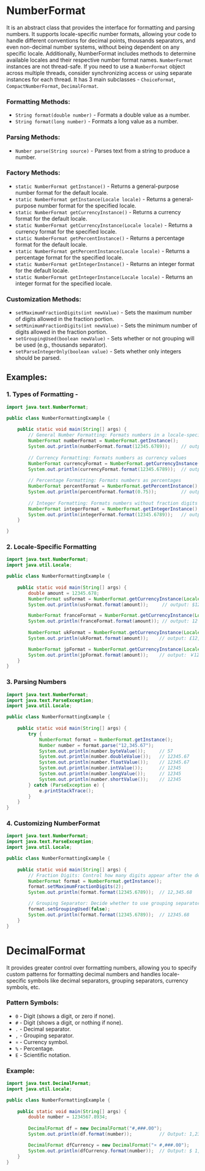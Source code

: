 # NumberFormat
It is an abstract class that provides the interface for formatting and parsing numbers. It supports locale-specific number formats, allowing your code to handle different conventions for decimal points, thousands separators, and even non-decimal number systems, without being dependent on any specific locale. Additionally, NumberFormat includes methods to determine available locales and their respective number format names. `NumberFormat` instances are not thread-safe. If you need to use a `NumberFormat` object across multiple threads, consider synchronizing access or using separate instances for each thread. It has 3 main subclasses - `ChoiceFormat`, `CompactNumberFormat`, `DecimalFormat`.

### Formatting Methods:
- `String format(double number)` - Formats a double value as a number.
 - `String format(long number)` - Formats a long value as a number.

### Parsing Methods:
- `Number parse(String source)` - Parses text from a string to produce a number.

### Factory Methods:
- `static NumberFormat getInstance()` - Returns a general-purpose number format for the default locale.
- `static NumberFormat getInstance(Locale locale)` - Returns a general-purpose number format for the specified locale.
- `static NumberFormat getCurrencyInstance()` - Returns a currency format for the default locale.
- `static NumberFormat getCurrencyInstance(Locale locale)` - Returns a currency format for the specified locale.
- `static NumberFormat getPercentInstance()` - Returns a percentage format for the default locale.
- `static NumberFormat getPercentInstance(Locale locale)` - Returns a percentage format for the specified locale.
- `static NumberFormat getIntegerInstance()` - Returns an integer format for the default locale.
- `static NumberFormat getIntegerInstance(Locale locale)` - Returns an integer format for the specified locale.

### Customization Methods:
- `setMaximumFractionDigits(int newValue)` - Sets the maximum number of digits allowed in the fraction portion.
- `setMinimumFractionDigits(int newValue)` - Sets the minimum number of digits allowed in the fraction portion.
- `setGroupingUsed(boolean newValue)` - Sets whether or not grouping will be used (e.g., thousands separator).
- `setParseIntegerOnly(boolean value)` - Sets whether only integers should be parsed.
  
## Examples:
### 1. Types of Formatting -
```java
import java.text.NumberFormat;

public class NumberFormattingExample {
    
    public static void main(String[] args) {
        // General Number Formatting: Formats numbers in a locale-specific manner.
        NumberFormat numberFormat = NumberFormat.getInstance();
        System.out.println(numberFormat.format(12345.6789));    // output: 12,345.679
        
        // Currency Formatting: Formats numbers as currency values
        NumberFormat currencyFormat = NumberFormat.getCurrencyInstance();
        System.out.println(currencyFormat.format(12345.6789));  // output: $12,345.68
    
        // Percentage Formatting: Formats numbers as percentages
        NumberFormat percentFormat = NumberFormat.getPercentInstance();
        System.out.println(percentFormat.format(0.75));         // output: 75%
    
        // Integer Formatting: Formats numbers without fraction digits
        NumberFormat integerFormat = NumberFormat.getIntegerInstance();
        System.out.println(integerFormat.format(12345.6789));   // output: 12,346
    }

}
```

### 2. Locale-Specific Formatting
```java
import java.text.NumberFormat;
import java.util.Locale;

public class NumberFormattingExample {
    
    public static void main(String[] args) {
        double amount = 12345.678;
        NumberFormat usFormat = NumberFormat.getCurrencyInstance(Locale.US);
        System.out.println(usFormat.format(amount));     // output: $12,345.68

        NumberFormat franceFormat = NumberFormat.getCurrencyInstance(Locale.FRANCE);
        System.out.println(franceFormat.format(amount)); // output: 12 345,68 €
        
        NumberFormat ukFormat = NumberFormat.getCurrencyInstance(Locale.UK);
        System.out.println(ukFormat.format(amount));    // output: £12,345.68

        NumberFormat jpFormat = NumberFormat.getCurrencyInstance(Locale.JAPAN);
        System.out.println(jpFormat.format(amount));    // output: ￥12,346
    }
}
```

### 3. Parsing Numbers
```java
import java.text.NumberFormat;
import java.text.ParseException;
import java.util.Locale;

public class NumberFormattingExample {
    
    public static void main(String[] args) {
        try {
            NumberFormat format = NumberFormat.getInstance();
            Number number = format.parse("12,345.67");
            System.out.println(number.byteValue());     // 57
            System.out.println(number.doubleValue());   // 12345.67
            System.out.println(number.floatValue());    // 12345.67
            System.out.println(number.intValue());      // 12345
            System.out.println(number.longValue());     // 12345
            System.out.println(number.shortValue());    // 12345
        } catch (ParseException e) {
            e.printStackTrace();
        }
    }
}
```

### 4. Customizing NumberFormat
```java
import java.text.NumberFormat;
import java.text.ParseException;
import java.util.Locale;

public class NumberFormattingExample {
    
    public static void main(String[] args) {
        // Fraction Digits: Control how many digits appear after the decimal point
        NumberFormat format = NumberFormat.getInstance();
        format.setMaximumFractionDigits(2);
        System.out.println(format.format(12345.6789));  // 12,345.68

        // Grouping Separator: Decide whether to use grouping separators like commas
        format.setGroupingUsed(false);
        System.out.println(format.format(12345.6789));  // 12345.68
    }
}
```

# DecimalFormat
 It provides greater control over formatting numbers, allowing you to specify custom patterns for formatting decimal numbers and handles locale-specific symbols like decimal separators, grouping separators, currency symbols, etc.

### Pattern Symbols:
- `0` - Digit (shows a digit, or zero if none).
- `#` - Digit (shows a digit, or nothing if none).
- `.` - Decimal separator.
- `,` - Grouping separator.
- `¤` - Currency symbol.
- `%` - Percentage.
- `E` - Scientific notation.

### Example:
```java
import java.text.DecimalFormat;
import java.util.Locale;

public class NumberFormattingExample {
    
    public static void main(String[] args) {
        double number = 1234567.8934;
        
        DecimalFormat df = new DecimalFormat("#,###.00");
        System.out.println(df.format(number));          // Output: 1,234,567.89

        DecimalFormat dfCurrency = new DecimalFormat("¤ #,###.00");
        System.out.println(dfCurrency.format(number));  // Output: $ 1,234,567.89 (default locale)
    }
}
```
